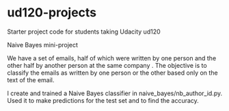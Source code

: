 ud120-projects
==============

Starter project code for students taking Udacity ud120

Naive Bayes mini-project

 We have a set of emails, half of which were written by one person and the other half by another person at the same company . The objective is to classify the emails as written by one person or the other based only on the text of the email.

 I create and trained a Naive Bayes classifier in naive_bayes/nb_author_id.py. Used it to make predictions for the test set and to find the accuracy.



